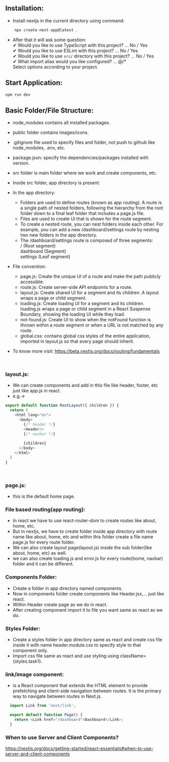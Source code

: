 ## Installation:
* Install nextjs in the current directory using command:
```js 
    npx create-next-app@latest .   
```
* After that it will ask some question:    <br>
✔ Would you like to use TypeScript with this project? … No / Yes <br>
✔ Would you like to use ESLint with this project? … No / Yes  <br>
✔ Would you like to use `src/` directory with this project? … No / Yes   <br>
✔ What import alias would you like configured? … @/*   <br>
Select options according to your project.

## Start Application:
```js
npm run dev
```

## Basic Folder/File Structure:
* node_modules contains all installed packages.
* public folder contains images/icons.
* .gitignore file used to specify files and folder, not push to github like node_modules, .env, etc.
* package.json: specify the dependencies/packages installed with version.
* src folder is main folder where we work and create components, etc.
* Inside src folder, app directory is present:
* In the app directory:
    - Folders are used to define routes (known as app routing). A route is a single path of nested folders, following the hierarchy from the root folder down to a final leaf folder that includes a page.js file.
    - Files are used to create UI that is shown for the route segment.
    - To create a nested route, you can nest folders inside each other. For example, you can add a new /dashboard/settings route by nesting two new folders in the app directory.
    - The /dashboard/settings route is composed of three segments: <br>
        / (Root segment)  <br>
        dashboard (Segment)   <br>
        settings (Leaf segment)   <br>
* File convention:
    - page.js: Create the unique UI of a route and make the path publicly accessible.
    - route.js: Create server-side API endpoints for a route.
    - layout.js: Create shared UI for a segment and its children. A layout wraps a page or child segment.
    - loading.js: Create loading UI for a segment and its children. loading.js wraps a page or child segment in a React Suspense Boundary, showing the loading UI while they load.
    - not-found.js: Create UI to show when the notFound function is thrown within a route segment or when a URL is not matched by any route.
    - global.css: contains global css styles of the entire application, imported in layout.js so that every page should inherit.

* To know more visit: https://beta.nextjs.org/docs/routing/fundamentals

<br>

### layout.js:
* We can create components and add in this file like header, footer, etc just like app.js in react.
* e.g.->
```js
export default function RootLayout({ children }) {
  return (
    <html lang="en">
      <body>
        {/* header */}
        <Header/>
        {/* navbar */}
        
        {children}
      </body>
    </html>
  )
}
```

<br>

### page.js:
- this is the default home page.

### File based routing(app routing):
- In react we have to use react-router-dom to create routes like about, home, etc.
- But in nextjs, we have to create folder inside app directory with route name like about, home, etc and within this folder create a file name page.js for every route folder.
- We can also create layout page(layout.js) inside the sub folder(like about, home, etc) as well.
- we can also create loading.js and error.js for every route(home, navbar) folder and it can be different.

### Components Folder:
* Create a folder in app directory named components.
* Now in components folder create components like Header.jsx,... just like react.
* Within Header create page as we do in react.
* After creating component import it to file you want same as react as we do.

### Styles Folder:
* Create a styles folder in app directory same as react and create css file inside it with name header.module.css to specify style to that component only.
* Import css file same as react and use styling using className={styles.task1}.

### link/image component:
- <Link> is a React component that extends the HTML <a> element to provide prefetching and client-side navigation between routes. It is the primary way to navigate between routes in Next.js.
```js
  import Link from 'next/link';

  export default function Page() {
    return <Link href="/dashboard">Dashboard</Link>;
  }
```

### When to use Server and Client Components?
https://nextjs.org/docs/getting-started/react-essentials#when-to-use-server-and-client-components


